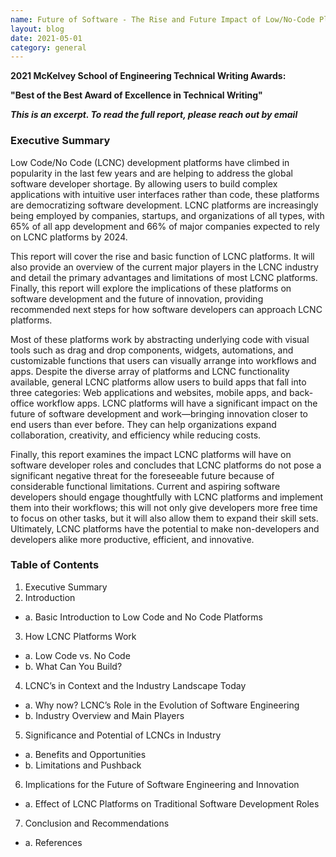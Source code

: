 ```yaml
---
name: Future of Software - The Rise and Future Impact of Low/No-Code Platforms
layout: blog
date: 2021-05-01
category: general
---
```

**2021 McKelvey School of Engineering Technical Writing Awards:**

**"Best of the Best Award of Excellence in Technical Writing"**

***This is an excerpt. To read the full report, please reach out by email***

### Executive Summary

Low Code/No Code (LCNC) development platforms have climbed in popularity in the last few years and are helping to address the global software developer shortage. By allowing users to build complex applications with intuitive user interfaces rather than code, these platforms are democratizing software development. LCNC platforms are increasingly being employed by companies, startups, and organizations of all types, with 65% of all app development and 66% of major companies expected to rely on LCNC platforms by 2024.

This report will cover the rise and basic function of LCNC platforms. It will also provide an overview of the current major players in the LCNC industry and detail the primary advantages and limitations of most LCNC platforms. Finally, this report will explore the implications of these platforms on software development and the future of innovation, providing recommended next steps for how software developers can approach LCNC platforms.

Most of these platforms work by abstracting underlying code with visual tools such as drag and drop components, widgets, automations, and customizable functions that users can visually arrange into workflows and apps. Despite the diverse array of platforms and LCNC functionality available, general LCNC platforms allow users to build apps that fall into three categories: Web applications and websites, mobile apps, and back-office workflow apps. LCNC platforms will have a significant impact on the future of software development and work—bringing innovation closer to end users than ever before. They can help organizations expand collaboration, creativity, and efficiency while reducing costs.

Finally, this report examines the impact LCNC platforms will have on software developer roles and concludes that LCNC platforms do not pose a significant negative threat for the foreseeable future because of considerable functional limitations. Current and aspiring software developers should engage thoughtfully with LCNC platforms and implement them into their workflows; this will not only give developers more free time to focus on other tasks, but it will also allow them to expand their skill sets. Ultimately, LCNC platforms have the potential to make non-developers and developers alike more productive, efficient, and innovative.

### Table of Contents
1. Executive Summary
2. Introduction
- a. Basic Introduction to Low Code and No Code Platforms
3. How LCNC Platforms Work
- a. Low Code vs. No Code
- b. What Can You Build?
4. LCNC’s in Context and the Industry Landscape Today
- a. Why now? LCNC’s Role in the Evolution of Software Engineering
- b. Industry Overview and Main Players
5. Significance and Potential of LCNCs in Industry
- a. Benefits and Opportunities
- b. Limitations and Pushback
6. Implications for the Future of Software Engineering and Innovation
- a. Effect of LCNC Platforms on Traditional Software Development Roles
7. Conclusion and Recommendations
- a. References
